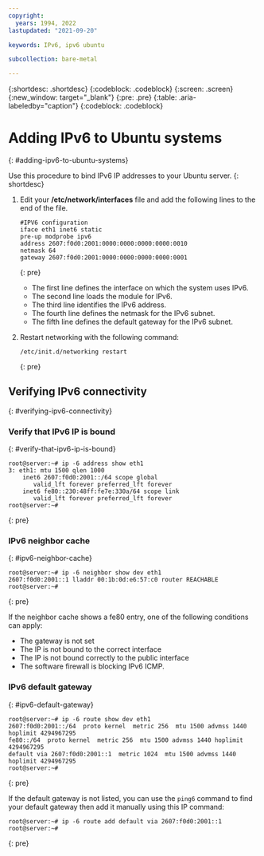 ```yaml
---
copyright:
  years: 1994, 2022
lastupdated: "2021-09-20"

keywords: IPv6, ipv6 ubuntu

subcollection: bare-metal

---
```

{:shortdesc: .shortdesc}
{:codeblock: .codeblock}
{:screen: .screen}
{:new_window: target="_blank"}
{:pre: .pre}
{:table: .aria-labeledby="caption"}
{:codeblock: .codeblock}

# Adding IPv6 to Ubuntu systems
{: #adding-ipv6-to-ubuntu-systems}

Use this procedure to bind IPv6 IP addresses to your Ubuntu server.
{: shortdesc}

1. Edit your **/etc/network/interfaces** file and add the following lines to the end of the file.

   ```text
   #IPV6 configuration
   iface eth1 inet6 static
   pre-up modprobe ipv6 
   address 2607:f0d0:2001:0000:0000:0000:0000:0010
   netmask 64
   gateway 2607:f0d0:2001:0000:0000:0000:0000:0001
   ```
   {: pre}
   
   - The first line defines the interface on which the system uses IPv6.
   - The second line loads the module for IPv6.
   - The third line identifies the IPv6 address.
   - The fourth line defines the netmask for the IPv6 subnet.
   - The fifth line defines the default gateway for the IPv6 subnet.

2. Restart networking with the following command:

   ```text
   /etc/init.d/networking restart
   ```
   {: pre}

## Verifying IPv6 connectivity
{: #verifying-ipv6-connectivity}

### Verify that IPv6 IP is bound
{: #verify-that-ipv6-ip-is-bound}

   ```text
   root@server:~# ip -6 address show eth1
   3: eth1: mtu 1500 qlen 1000
       inet6 2607:f0d0:2001::/64 scope global
          valid_lft forever preferred_lft forever
       inet6 fe80::230:48ff:fe7e:330a/64 scope link
          valid_lft forever preferred_lft forever
   root@server:~#
   ```
   {: pre}

### IPv6 neighbor cache
{: #ipv6-neighbor-cache}

   ```text
   root@server:~# ip -6 neighbor show dev eth1
   2607:f0d0:2001::1 lladdr 00:1b:0d:e6:57:c0 router REACHABLE
   root@server:~#
   ```
   {: pre}

If the neighbor cache shows a fe80 entry, one of the following conditions can apply:
- The gateway is not set
- The IP is not bound to the correct interface
- The IP is not bound correctly to the public interface
- The software firewall is blocking IPv6 ICMP.

### IPv6 default gateway
{: #ipv6-default-gateway}

   ```text
   root@server:~# ip -6 route show dev eth1
   2607:f0d0:2001::/64  proto kernel  metric 256  mtu 1500 advmss 1440 hoplimit 4294967295
   fe80::/64  proto kernel  metric 256  mtu 1500 advmss 1440 hoplimit 4294967295
   default via 2607:f0d0:2001::1  metric 1024  mtu 1500 advmss 1440 hoplimit 4294967295
   root@server:~#
   ```
   {: pre}

If the default gateway is not listed, you can use the `ping6` command to find your default gateway then add it manually using this IP command:

   ```text
   root@server:~# ip -6 route add default via 2607:f0d0:2001::1
   root@server:~#
   ```
   {: pre}
